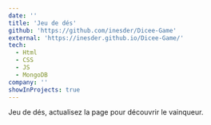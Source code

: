 ```yaml
---
date: ''
title: 'Jeu de dés'
github: 'https://github.com/inesder/Dicee-Game'
external: 'https://inesder.github.io/Dicee-Game/'
tech:
  - Html
  - CSS
  - JS
  - MongoDB
company: ''
showInProjects: true
---
```


Jeu de dés, actualisez la page pour découvrir le vainqueur.